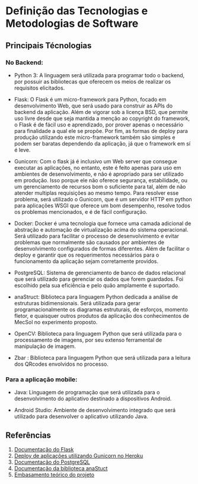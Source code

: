 # Definição das Tecnologias e Metodologias de Software

## Principais Técnologias

### No Backend:

* Python 3: A linguagem será utilizada para programar todo o backend, por possuir as bibliotecas que oferecem os meios de realizar os requisitos elicitados.

* Flask: O Flask é um micro-framework para Python, focado em desenvolvimento Web, que será usado para construir as APIs do backend da aplicação. Além de vigorar sob a licença BSD, que permite uso livre desde que seja mantida a menção ao copyright do framework, o Flask é de fácil uso e aprendizado, por prover apenas o necessário para finalidade a qual ele se propõe. Por fim, as formas de deploy para produção utilizando este micro-framework também são simples e podem ser baratas dependendo da aplicação, já que o framework em sí é leve.

* Gunicorn: Com o flask já é inclusivo um Web server que consegue executar as aplicações, no entanto, este é feito apenas para uso em ambientes de desenvolvimento, e não é apropriado para ser utilizado em produção. Isso porque ele não oferece segurança, estabilidade, ou um gerenciamento de recursos bom o suficiente para tal, além de não atender multiplas requisições ao mesmo tempo. Para resolver esse problema, será utilizado o Gunicorn, que é um servidor HTTP em python para aplicações WSGI que oferece um bom desempenho, resolve todos os problemas mencionados, e é de fácil configuração.

* Docker: Docker é uma tecnologia que fornece uma camada adicional de abstração e automação de virtualização acima do sistema operacional. Será utilizado para facilitar o processo de desenvolvimento e evitar problemas que
normalmente são causados por ambientes de desenvolvimento configurados de formas diferentes. Além de facilitar o deploy e garantir que os requerimentos necessários para o funcionamento da aplicação sejam corretamente providos.  
* PostgreSQL: Sistema de gerenciamento de banco de dados relacional que será utilizado para gerenciar os dados que forem guardados. Foi escolhido pela sua eficiência e pelo quão amplamente é suportado.

* anaStruct: Biblioteca para linguagem Python dedicada a análise de estruturas bidimensionais. Será utilizada para gerar programacionalmente os diagramas estruturais, de esforços, momento fletor, e quaisquer outros produtos da aplicação dos conhecimentos de MecSol no experimento proposto.

* OpenCV: Biblioteca para linguagem Python que será utilizada para o processamento de imagens, por seu extenso ferramental de manipulação de imagem.

* Zbar : Biblioteca para linguagem Python que será utilizada para a leitura dos QRcodes envolvidos no processo.


### Para a aplicação mobile:

* Java: Linguagem de programação que será utilizada para o desenvolvimento do aplicativo destinado a dispositivos Android. 

* Android Studio: Ambiente de desenvolvimento integrado que será utilizado para desenvolver o aplicativo utilizando Java.


## Referências

1. [Documentação do Flask](http://flask.pocoo.org/docs/)
2. [Deploy de aplicações utilizando Gunicorn no Heroku](https://devcenter.heroku.com/articles/python-gunicorn)
3. [Documentação do PostgreSQL](https://www.postgresql.org/docs/)
4. [Documentação da biblioteca anaStuct](https://anastruct.readthedocs.io/en/latest/) 
5. [Embasamento teórico do projeto](https://fga-projeto-integrador-1.github.io/SSol/Ponto%20de%20Controle%20I/08embasamento/)
